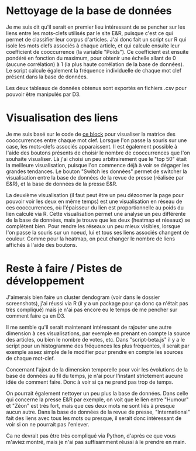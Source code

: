 # Nettoyage de la base de données

Je me suis dit qu'il serait en premier lieu intéressant de se pencher sur les liens entre les mots-clefs utilisés par le site E&R, puisque c'est ce qui permet de classifier leur corpus d'articles. J'ai donc fait un script sur R qui isole les mots clefs associés à chaque article, et qui calcule ensuite leur coefficient de cooccurrence (la variable "Poids"). Ce coefficient est ensuite pondéré en fonction du maximum, pour obtenir une échelle allant de 0 (aucune corrélation) à 1 (la plus haute corrélation de la base de données). Le script calcule également la fréquence individuelle de chaque mot clef présent dans la base de données.

Les deux tableaux de données obtenus sont exportés en fichiers .csv pour pouvoir être manipulés par D3.

# Visualisation des liens

Je me suis basé sur le code de [ce block](http://bl.ocks.org/tjdecke/5558084) pour visualiser la matrice des cooccurrences entre chaque mot clef. Lorsque l'on passe la souris sur une case, les mots-clefs associés apparaissent. Il est également possible à l'aide des boutons présents de choisir le nombre de cooccurrences que l'on souhaite visualiser. Là j'ai choisi un peu arbitrairement que le "top 50" était la meilleure visualisation, puisque l'on commence déjà à voir se dégager les grandes tendances.
Le bouton "Switch les données" permet de switcher la visualisation entre la base de données de la revue de presse (réalisée par E&R), et la base de données de la presse E&R.

La deuxième visualisation (il faut peut être un peu dézoomer la page pour pouvoir voir les deux en même temps) est une visualisation en réseau de ces cooccurrences, où l'épaisseur du lien est proportionnelle au poids du lien calculé via R. Cette visualisation permet une analyse un peu différente de la base de données, mais je trouve que les deux (heatmap et réseaux) se complètent bien. Pour rendre les réseaux un peu mieux visibles, lorsque l'on passe la souris sur un noeud, lui et tous ses liens associés changent de couleur. Comme pour la heatmap, on peut changer le nombre de liens affichés à l'aide des boutons.

# Reste à faire / Pistes de développement

J'aimerais bien faire un cluster dendogram (voir dans le dossier screenshots), j'ai réussi via R (il y a un package pour ça donc ça n'était pas très compliqué) mais je n'ai pas encore eu le temps de me pencher sur comment faire ça en D3.

Il me semble qu'il serait maintenant intéressant de rajouter une autre dimension à ces visualisations, par exemple en prenant en compte la source des articles, ou bien le nombre de votes, etc. Dans "script-beta.js" il y a le script pour un histogramme des fréquences les plus fréquentes, il serait par exemple assez simple de le modifier pour prendre en compte les sources de chaque mot-clef.

Concernant l'ajout de la dimension temporelle pour voir les évolutions de la base de données au fil du temps, je n'ai pour l'instant strictement aucune idée de comment faire. Donc à voir si ça ne prend pas trop de temps.

On pourrait également nettoyer un peu plus la base de données. Dans celle qui concerne la presse E&R par exemple, on voit que le lien entre "Humour" et "Zéon" est très fort, mais que ces deux mots ne sont liés à presque aucun autre. Dans la base de données de la revue de presse, "International" fait des liens avec tous les mots ou presque, il serait donc intéressant de voir si on ne pourrait pas l'enlever.

Ca ne devrait pas être très compliqué via Python, d'après ce que vous m'aviez montré, mais je n'ai pas suffisamment réussi à le prendre en main.
